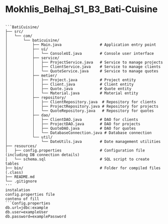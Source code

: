 # Mokhlis_Belhaj_S1_B3_Bati-Cuisine

```

```BatiCuisine/
├── src/
│   └── com/
│       └── baticuisine/
│           ├── Main.java                 # Application entry point
│           ├── ui/
│           │   └── ConsoleUI.java        # Console user interface
│           ├── service/
│           │   ├── ProjectService.java   # Service to manage projects
│           │   ├── ClientService.java    # Service to manage clients
│           │   └── QuoteService.java     # Service to manage quotes
│           ├── metier/
│           │   ├── Project.java          # Project entity
│           │   ├── Client.java           # Client entity
│           │   ├── Quote.java            # Quote entity
│           │   └── Material.java         # Material entity
│           ├── repository/
│           │   ├── ClientRepository.java  # Repository for clients
│           │   ├── ProjectRepository.java # Repository for projects
│           │   └── QuoteRepository.java   # Repository for quotes
│           ├── dao/
│           │   ├── ClientDAO.java        # DAO for clients
│           │   ├── ProjectDAO.java       # DAO for projects
│           │   ├── QuoteDAO.java         # DAO for quotes
│           │   └── DatabaseConnection.java # Database connection
│           └── util/
│               └── DateUtils.java        # Date management utilities
├── resources/
│   ├── config.properties                 # Configuration file (including DB connection details)
│   └── schema.sql                        # SQL script to create tables
├── bin/                                  # Folder for compiled files (.class)
├── README.md
└── .gitignore
'''
instalation
config.properties file
contenu of fill 
```Config.properties
db.url=jdbc:example
db.user=exampleUser
db.password=examplePassword
```